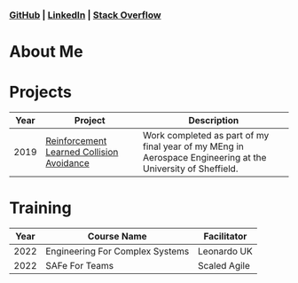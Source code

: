 ### [GitHub](https://github.com/dcollison) | [LinkedIn](https://www.linkedin.com/in/dale-collison-9217bb126/) | [Stack Overflow](https://stackoverflow.com/users/19602888/dale-collison)

# About Me

# Projects

| Year | Project | Description |
| ---- | -------- | ----------- |
| 2019 | [Reinforcement Learned Collision Avoidance](https://github.com/dcollison/rlca-fyp) | Work completed as part of my final year of my MEng in Aerospace Engineering at the University of Sheffield.  |

# Training
| Year | Course Name | Facilitator | 
| ---- | --------- | -------------- |
| 2022 | Engineering For Complex Systems | Leonardo UK |
| 2022 | SAFe For Teams | Scaled Agile |
